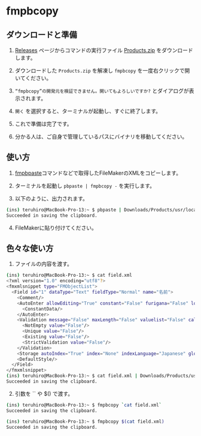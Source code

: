 # fmpbcopy

## ダウンロードと準備

1. [Releases](https://github.com/frudens/fmpbcopy/releases) ページからコマンドの実行ファイル [Products.zip](https://github.com/frudens/fmpbcopy/releases/download/v0.1/Products.zip) をダウンロードします。

2. ダウンロードした `Products.zip` を解凍し `fmpbcopy` を一度右クリックで開いてください。

3. `“fmpbcopy”の開発元を検証できません。開いてもよろしいですか?` とダイアログが表示されます。

4. `開く` を選択すると、ターミナルが起動し、すぐに終了します。

5. これで準備は完了です。

6. 分かる人は、ご自身で管理しているパスにバイナリを移動してください。

## 使い方

1. [fmpbpaste](https://github.com/frudens/fmpbpaste)コマンドなどで取得したFileMakerのXMLをコピーします。

2. ターミナルを起動し `pbpaste | fmpbcopy -` を実行します。

3. 以下のように、出力されます。

```bash
(ins) teruhiro@MacBook-Pro-13:~ $ pbpaste | Downloads/Products/usr/local/bin/fmpbcopy -
Succeeded in saving the clipboard.
```

4. FileMakerに貼り付けてください。

## 色々な使い方

1. ファイルの内容を渡す。

```bash
(ins) teruhiro@MacBook-Pro-13:~ $ cat field.xml
<?xml version="1.0" encoding="utf8"?>
<fmxmlsnippet type="FMObjectList">
  <Field id="1" dataType="Text" fieldType="Normal" name="名前">
    <Comment/>
    <AutoEnter allowEditing="True" constant="False" furigana="False" lookup="False" calculation="False">
      <ConstantData/>
    </AutoEnter>
    <Validation message="False" maxLength="False" valuelist="False" calculation="False" alwaysValidateCalculation="False" type="OnlyDuringDataEntry">
      <NotEmpty value="False"/>
      <Unique value="False"/>
      <Existing value="False"/>
      <StrictValidation value="False"/>
    </Validation>
    <Storage autoIndex="True" index="None" indexLanguage="Japanese" global="False" maxRepetition="1"/>
    <DefaultStyle/>
  </Field>
</fmxmlsnippet>
(ins) teruhiro@MacBook-Pro-13:~ $ cat field.xml | Downloads/Products/usr/local/bin/fmpbcopy -
Succeeded in saving the clipboard.
```

2. 引数を \`\` や $() で渡す。

```bash
(ins) teruhiro@MacBook-Pro-13:~ $ fmpbcopy `cat field.xml`
Succeeded in saving the clipboard.

(ins) teruhiro@MacBook-Pro-13:~ $ fmpbcopy $(cat field.xml)
Succeeded in saving the clipboard.
```

